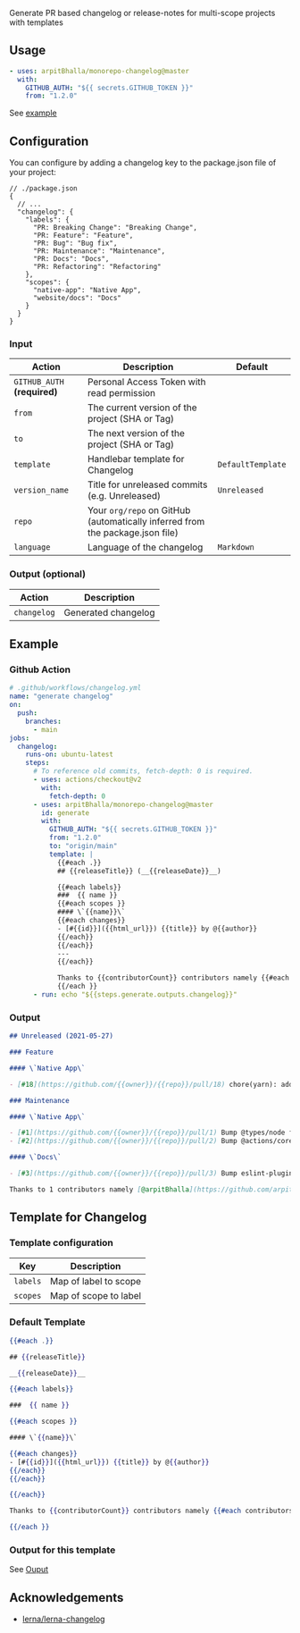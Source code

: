 Generate PR based changelog or release-notes for multi-scope projects with templates

## Usage

```yml
- uses: arpitBhalla/monorepo-changelog@master
  with:
    GITHUB_AUTH: "${{ secrets.GITHUB_TOKEN }}"
    from: "1.2.0"
```

See [example](#example)

## Configuration

You can configure by adding a changelog key to the package.json file of your project:

```jsonc
// ./package.json
{
  // ...
  "changelog": {
    "labels": {
      "PR: Breaking Change": "Breaking Change",
      "PR: Feature": "Feature",
      "PR: Bug": "Bug fix",
      "PR: Maintenance": "Maintenance",
      "PR: Docs": "Docs",
      "PR: Refactoring": "Refactoring"
    },
    "scopes": {
      "native-app": "Native App",
      "website/docs": "Docs"
    }
  }
}
```

<!--input-start--->

### Input

| Action                       | Description                                                                   | Default           |
| ---------------------------- | ----------------------------------------------------------------------------- | ----------------- |
| `GITHUB_AUTH` **(required)** | Personal Access Token with read permission                                    |                   |
| `from`                       | The current version of the project (SHA or Tag)                               |                   |
| `to`                         | The next version of the project (SHA or Tag)                                  |                   |
| `template`                   | Handlebar template for Changelog                                              | `DefaultTemplate` |
| `version_name`               | Title for unreleased commits (e.g. Unreleased)                                | `Unreleased`      |
| `repo`                       | Your `org/repo` on GitHub (automatically inferred from the package.json file) |                   |
| `language`                   | Language of the changelog                                                     | `Markdown`        |

### Output (optional)

| Action      | Description         |
| ----------- | ------------------- |
| `changelog` | Generated changelog |

<!--input-end--->

## Example

### Github Action

```yml
# .github/workflows/changelog.yml
name: "generate changelog"
on:
  push:
    branches:
      - main
jobs:
  changelog:
    runs-on: ubuntu-latest
    steps:
      # To reference old commits, fetch-depth: 0 is required.
      - uses: actions/checkout@v2
        with:
          fetch-depth: 0
      - uses: arpitBhalla/monorepo-changelog@master
        id: generate
        with:
          GITHUB_AUTH: "${{ secrets.GITHUB_TOKEN }}"
          from: "1.2.0"
          to: "origin/main"
          template: |
            {{#each .}}
            ## {{releaseTitle}} (__{{releaseDate}}__)

            {{#each labels}}
            ###  {{ name }}
            {{#each scopes }}
            #### \`{{name}}\`
            {{#each changes}}
            - [#{{id}}]({{html_url}}) {{title}} by @{{author}}
            {{/each}}
            {{/each}}
            ---
            {{/each}}

            Thanks to {{contributorCount}} contributors namely {{#each contributors}}[@{{login}}]({{url}}){{#unless @last}},{{/unless}} {{/each}}
            {{/each }}
      - run: echo "${{steps.generate.outputs.changelog}}"
```

### Output

```md
## Unreleased (2021-05-27)

### Feature

#### \`Native App\`

- [#18](https://github.com/{{owner}}/{{repo}}/pull/18) chore(yarn): add lerna-changelog ([@{{owner}}](https://github.com/{{owner}}))

### Maintenance

#### \`Native App\`

- [#1](https://github.com/{{owner}}/{{repo}}/pull/1) Bump @types/node from 14.14.9 to 15.3.0 ([@dependabot[bot]](https://github.com/apps/dependabot))
- [#2](https://github.com/{{owner}}/{{repo}}/pull/2) Bump @actions/core from 1.2.6 to 1.2.7 ([@dependabot[bot]](https://github.com/apps/dependabot))

#### \`Docs\`

- [#3](https://github.com/{{owner}}/{{repo}}/pull/3) Bump eslint-plugin-jest from 24.1.3 to 24.3.6 ([@dependabot[bot]](https://github.com/apps/dependabot))

Thanks to 1 contributors namely [@arpitBhalla](https://github.com/arpitBhalla)
```

## Template for Changelog

### Template configuration

| Key      | Description           |
| -------- | --------------------- |
| `labels` | Map of label to scope |
| `scopes` | Map of scope to label |

### Default Template

```handlebars
{{#each .}}

## {{releaseTitle}}

__{{releaseDate}}__

{{#each labels}}

###  {{ name }}

{{#each scopes }}

#### \`{{name}}\`

{{#each changes}}
- [#{{id}}]({{html_url}}) {{title}} by @{{author}}
{{/each}}
{{/each}}

{{/each}}

Thanks to {{contributorCount}} contributors namely {{#each contributors}}[@{{login}}]({{url}}){{#unless @last}},{{/unless}} {{/each}}

{{/each }}
```

### Output for this template

See [Ouput](#output)

## Acknowledgements

- [lerna/lerna-changelog](https://github.com/lerna/lerna-changelog)
